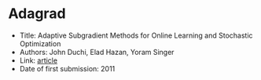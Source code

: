 # Adagrad

- Title: Adaptive Subgradient Methods for Online Learning and Stochastic Optimization
- Authors: John Duchi, Elad Hazan, Yoram Singer
- Link: [article](http://www.jmlr.org/papers/volume12/duchi11a/duchi11a.pdf)
- Date of first submission: 2011

